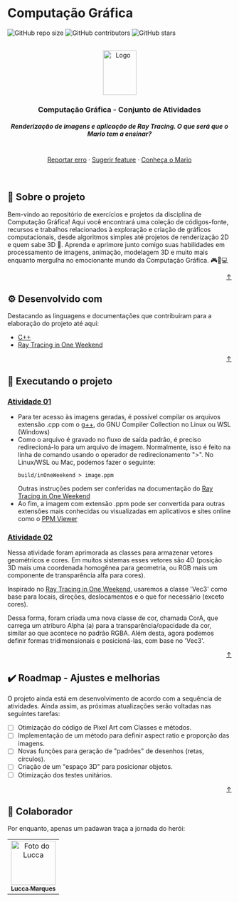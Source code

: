 <div id="top"></div>

# Computação Gráfica

<!---Shields em: https://shields.io --->

![GitHub repo size](https://img.shields.io/github/repo-size/luccamapt/cg?style=for-the-badge&label=tamanho%20do%20repo&color=ffb200)
![GitHub contributors](https://img.shields.io/github/contributors/luccamapt/cg?style=for-the-badge&label=colaboradores&color=ffb200)
![GitHub stars](https://img.shields.io/github/stars/luccamapt/cg?style=for-the-badge&label=estrelas&color=ffb200)

<!-- LOGO -->
<br />
<div align="center">
  <a href="https://github.com/luccamapt/cg">
    <img src="https://cdn.pixabay.com/photo/2021/02/11/15/40/mario-6005703_1280.png" alt="Logo" width="75" height="100">
  </a>

  <h3 align="center">Computação Gráfica - Conjunto de Atividades</h3>

  <h5> Renderização de imagens e aplicação de Ray Tracing. O que será que o Mario tem a ensinar? </h5>
    <br />
    <a href="https://github.com/luccamapt/cg/issues">Reportar erro</a>
    ·
    <a href="https://github.com/luccamapt/cg/issues">Sugerir feature</a>
    ·
    <a href="https://supermario-game.com/pt">Conheça o Mario</a>
</div>
<br />
<br />

## 📜 Sobre o projeto

Bem-vindo ao repositório de exercícios e projetos da disciplina de Computação Gráfica! Aqui você encontrará uma coleção de códigos-fonte, recursos e trabalhos relacionados à exploração e criação de gráficos computacionais, desde algoritmos simples até projetos de renderização 2D e quem sabe 3D 🤨. Aprenda e aprimore junto comigo suas habilidades em processamento de imagens, animação, modelagem 3D e muito mais enquanto mergulha no emocionante mundo da Computação Gráfica. 🎮🎨💻

<p align="right"><a href="#top">↑</a></p>

## ⚙️ Desenvolvido com

Destacando as linguagens e documentações que contribuiram para a elaboração do projeto até aqui:
* [C++](https://devdocs.io/cpp/)
* [Ray Tracing in One Weekend](https://raytracing.github.io/books/RayTracingInOneWeekend.html)

<p align="right"><a href="#top">↑</a></p>

## 🚀 Executando o projeto

### [Atividade 01](https://github.com/luccamapt/cg/tree/main/Atividades/Atividade01)

- Para ter acesso às imagens geradas, é possível compilar os arquivos extensão .cpp com o [g++](https://devdocs.io/gcc~12/), do GNU Compiler Collection no Linux ou WSL (Windows)
- Como o arquivo é gravado no fluxo de saída padrão, é preciso redirecioná-lo para um arquivo de imagem. Normalmente, isso é feito na linha de comando usando o operador de redirecionamento ">". No Linux/WSL ou Mac, podemos fazer o seguinte:
  ```
  build/inOneWeekend > image.ppm
  ```
  Outras instruções podem ser conferidas na documentação do [Ray Tracing in One Weekend](https://raytracing.github.io/books/RayTracingInOneWeekend.html)
- Ao fim, a imagem com extensão .ppm pode ser convertida para outras extensões mais conhecidas ou visualizadas em aplicativos e sites online como o [PPM Viewer](https://www.cs.rhodes.edu/welshc/COMP141_F16/ppmReader.html)

### [Atividade 02](https://github.com/luccamapt/cg/tree/main/Atividades/Atividade02)
Nessa atividade foram aprimorada as classes para armazenar vetores geométricos e cores. Em muitos sistemas esses vetores são 4D (posição 3D mais uma coordenada homogênea para geometria, ou RGB mais um componente de transparência alfa para cores).

Inspirado no [Ray Tracing in One Weekend](https://raytracing.github.io/books/RayTracingInOneWeekend.html), usaremos a classe 'Vec3' como base para locais, direções, deslocamentos e o que for necessário (exceto cores).

Dessa forma, foram criada uma nova classe de cor, chamada CorA, que carrega um atriburo Alpha (a) para a transparência/opacidade da cor, similar ao que acontece no padrão RGBA. Além desta, agora podemos definir formas tridimensionais e posicioná-las, com base no 'Vec3'.

<p align="right"><a href="#top">↑</a></p>

## ✔️ Roadmap - Ajustes e melhorias

O projeto ainda está em desenvolvimento de acordo com a sequência de atividades. Ainda assim, as próximas atualizações serão voltadas nas seguintes tarefas:

- [ ] Otimização do código de Pixel Art com Classes e métodos.
- [ ] Implementação de um método para definir aspect ratio e proporção das imagens.
- [ ] Novas funções para geração de "padrões" de desenhos (retas, círculos).
- [ ] Criação de um "espaço 3D" para posicionar objetos.
- [ ] Otimização dos testes unitários.

<p align="right"><a href="#top">↑</a></p>

## 🤝 Colaborador

Por enquanto, apenas um padawan traça a jornada do herói:

<table>
  <tr>
    <td align="center">
      <a href="https://github.com/luccamapt">
        <img src="https://avatars.githubusercontent.com/u/62125928" width="100px;" alt="Foto do Lucca"/><br>
        <sub>
          <b>Lucca Marques</b>
        </sub>
      </a>
    </td>
  </tr>
</table>
